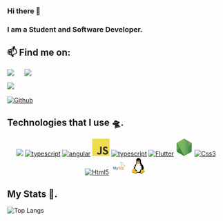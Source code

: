 ### Hi there 👋
### I am a Student and Software Developer.


## 📫 Find me on:

<p> 
 <a href="https://www.linkedin.com/in/elian-arismendi/" target="_blank" rel="noopener noreferrer"> <img src="https://cdn.worldvectorlogo.com/logos/linkedin-icon-2.svg" height="40" style="vertical-align:top; "></a>
 <a href="mailto:elianarism@gmail.com" target="_blank"> <img src="https://cdn.worldvectorlogo.com/logos/gmail-icon.svg" height="40" style="vertical-align:top; margin-left:20px"></a>
</p>

![](https://visitor-badge.laobi.icu/badge?page_id=ElianArism.ElianArism)

[![Github](https://img.shields.io/github/followers/ElianArism?label=Follow&style=social)](https://github.com/ElianArism)

## Technologies that I use :flying_saucer:.
<p align="center">
 
<img src="https://img.icons8.com/color/48/000000/sass.png"/>
<a target="_blank" rel="noopener noreferrer" href="https://cdn.iconscout.com/icon/free/png-512/typescript-1174965.png"><img src="https://cdn.iconscout.com/icon/free/png-512/typescript-1174965.png" alt="typescript" height="40" style="max-width:100%;"></a>
<a target="_blank" rel="noopener noreferrer" href="https://upload.wikimedia.org/wikipedia/commons/thumb/c/cf/Angular_full_color_logo.svg/1024px-Angular_full_color_logo.svg.png"><img src="https://upload.wikimedia.org/wikipedia/commons/thumb/c/cf/Angular_full_color_logo.svg/1024px-Angular_full_color_logo.svg.png" alt="angular" height="40" style="max-width:100%;"></a>
<a target="_blank" rel="noopener noreferrer" href="https://raw.githubusercontent.com/github/explore/80688e429a7d4ef2fca1e82350fe8e3517d3494d/topics/javascript/javascript.png"><img src="https://raw.githubusercontent.com/github/explore/80688e429a7d4ef2fca1e82350fe8e3517d3494d/topics/javascript/javascript.png" alt="Javascript" height="40" style="max-width:100%;"></a>
<a target="_blank" rel="noopener noreferrer" href="https://i.imgur.com/oUH9hNy.png"><img src="https://i.imgur.com/oUH9hNy.png" alt="typescript" height="40" style="max-width:100%;"></a>
<a target="_blank" rel="noopener noreferrer" href="https://img.icons8.com/color/452/flutter.png"><img src="https://img.icons8.com/color/452/flutter.png" alt="Flutter" height="40" style="max-width:100%;"></a>
<a target="_blank" rel="noopener noreferrer" href="https://raw.githubusercontent.com/github/explore/80688e429a7d4ef2fca1e82350fe8e3517d3494d/topics/nodejs/nodejs.png"><img src="https://raw.githubusercontent.com/github/explore/80688e429a7d4ef2fca1e82350fe8e3517d3494d/topics/nodejs/nodejs.png" alt="NodeJS" height="40" style="max-width:100%;"></a>
<a target="_blank" rel="noopener noreferrer" href="https://cdn.pixabay.com/photo/2017/08/05/11/16/logo-2582747_640.png"><img src="https://cdn.pixabay.com/photo/2017/08/05/11/16/logo-2582747_640.png" alt="Css3" height="40" style="max-width:100%;"></a>
<a target="_blank" rel="noopener noreferrer" href="https://upload.wikimedia.org/wikipedia/commons/c/c5/Html5_dise%C3%B1o_web.png"><img src="https://upload.wikimedia.org/wikipedia/commons/c/c5/Html5_dise%C3%B1o_web.png" alt="Html5" height="40" style="max-width:100%;"></a>
<a target="_blank" rel="noopener noreferrer" href="https://raw.githubusercontent.com/github/explore/80688e429a7d4ef2fca1e82350fe8e3517d3494d/topics/mysql/mysql.png"><img src="https://raw.githubusercontent.com/github/explore/80688e429a7d4ef2fca1e82350fe8e3517d3494d/topics/mysql/mysql.png" alt="MySQL" height="40" style="max-width:100%;"></a>
<a target="_blank" rel="noopener noreferrer" href="https://raw.githubusercontent.com/github/explore/80688e429a7d4ef2fca1e82350fe8e3517d3494d/topics/linux/linux.png"><img src="https://raw.githubusercontent.com/github/explore/80688e429a7d4ef2fca1e82350fe8e3517d3494d/topics/linux/linux.png" alt="Linux" height="40" style="max-width:100%;"></a>
</p>


## My Stats :rocket:.
![Top Langs](https://github-readme-stats.vercel.app/api/top-langs/?username=ElianArism&layout=compact&theme=tokyonight)


<!-- ![GitHub stats](https://github-readme-stats.vercel.app/api?username=ElianArism&show_icons=true&theme=tokyonight) -->
